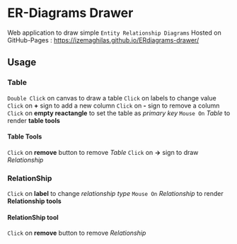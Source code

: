# ER-Diagrams Drawer

Web application to draw simple `Entity Relationship Diagrams`
Hosted on GitHub-Pages : https://izemaghilas.github.io/ERdiagrams-drawer/
## Usage
### Table
`Double Click` on canvas to draw a table
`Click` on labels to change value
`Click` on **+** sign to add a new column
`Click` on **-** sign to remove a column
`Click` on **empty reactangle** to set the table as *primary key*
`Mouse On` *Table* to render **table tools**
#### Table Tools
`Click` on **remove** button to remove *Table*
`Click` on **->** sign to draw *Relationship*
### RelationShip
`Click` on **label** to change *relationship type*
`Mouse On` *Relationship* to render **Relationship tools**
#### RelationShip tool
`Click` on **remove** button to remove *Relationship*